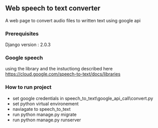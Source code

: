 ## Web speech to text converter

A web page to convert audio files to written text using google api


### Prerequisites

Django version : 2.0.3



### Google speech 
using the library and the instuctiong described here  https://cloud.google.com/speech-to-text/docs/libraries



### How to run project

* set google credentials in speech_to_text\google_api_call\convert.py
* set python virtual environement  
* naviagate to speech_to_text
* run python manage.py migrate 
* run python manage.py runserver





